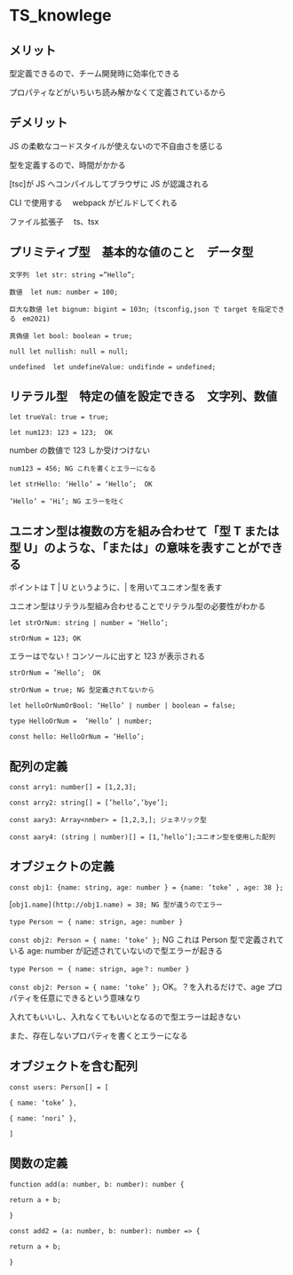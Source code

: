 # TS_knowlege

## メリット

型定義できるので、チーム開発時に効率化できる

プロパティなどがいちいち読み解かなくて定義されているから

## デメリット

JS の柔軟なコードスタイルが使えないので不自由さを感じる

型を定義するので、時間がかかる

[tsc]が JS へコンパイルしてブラウザに JS が認識される

CLI で使用する　 webpack がビルドしてくれる

ファイル拡張子　 ts、tsx

## プリミティブ型　基本的な値のこと　データ型

`文字列　let str: string =”Hello”;`

`数値  let num: number = 100;`

`巨大な数値 let bignum: bigint = 103n; (tsconfig,json で target を指定できる　em2021)`

`真偽値 let bool: boolean = true;`

`null let nullish: null = null;`

`undefined  let undefineValue: undifinde = undefined;`

## リテラル型　特定の値を設定できる　文字列、数値

`let trueVal: true = true;`

`let num123: 123 = 123;  OK`

number の数値で 123 しか受けつけない

`num123 = 456; NG これを書くとエラーになる`

`let strHello: ‘Hello’ = ‘Hello’;  OK`

`‘Hello’ = ‘Hi’; NG エラーを吐く`

## ユニオン型は複数の方を組み合わせて「型 T または型 U」のような、「または」の意味を表すことができる

ポイントは T | U というように、| を用いてユニオン型を表す

ユニオン型はリテラル型組み合わせることでリテラル型の必要性がわかる

`let strOrNum: string | number = ‘Hello’;`

`strOrNum = 123; OK`

エラーはでない！コンソールに出すと 123 が表示される

`strOrNum = ’Hello’;  OK`

`strOrNum = true; NG 型定義されてないから`

`let helloOrNumOrBool: ‘Hello’ | number | boolean = false;`

`type HelloOrNum =  ‘Hello’ | number;`

`const hello: HelloOrNum = ‘Hello’;`

## 配列の定義

`const arry1: number[] = [1,2,3];`

`const arry2: string[] = [’hello’,’bye’];`

`const aary3: Array<nmber> = [1,2,3,]; ジェネリック型`

`const aary4: (string | number)[] = [1,’hello’];ユニオン型を使用した配列`

## オブジェクトの定義

`const obj1: {name: string, age: number } = {name: ‘toke’ , age: 38 };`

[`obj1.name](http://obj1.name) = 38; NG 型が違うのでエラー`

`type Person ＝ { name: strign, age: number }`

`const obj2: Person = { name: ‘toke’ };` NG これは Person 型で定義されている age: number が記述されていないので型エラーが起きる

`type Person ＝ { name: strign, age？: number }`

`const obj2: Person = { name: ‘toke’ };` OK。？を入れるだけで、age プロパティを任意にできるという意味なり

入れてもいいし、入れなくてもいいとなるので型エラーは起きない

また、存在しないプロパティを書くとエラーになる

## オブジェクトを含む配列

`const users: Person[] = [`

`{ name: ‘toke’ },`

`{ name: ‘nori’ },`

`]`

## 関数の定義

`function add(a: number, b: number): number {`

`return a + b;`

`}`

`const add2 = (a: number, b: number): number => {`

`return a + b;`

`}`
